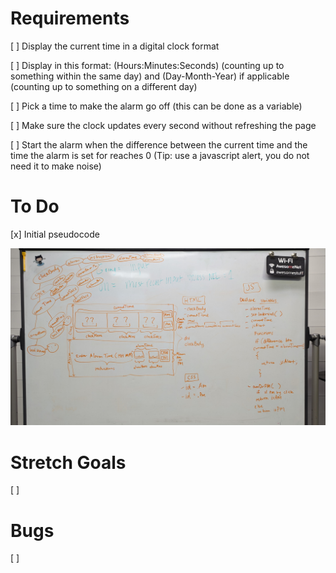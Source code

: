 # Requirements
[ ] Display the current time in a digital clock format

[ ] Display in this format: (Hours:Minutes:Seconds) (counting up to something within the same day) and (Day-Month-Year) if applicable (counting up to something on a different day)

[ ] Pick a time to make the alarm go off (this can be done as a variable)

[ ] Make sure the clock updates every second without refreshing the page

[ ] Start the alarm when the difference between the current time and the time the alarm is set for reaches 0 (Tip: use a javascript alert, you do not need it to make noise)

# To Do

[x] Initial pseudocode

![initial whiteboard pseudocode](img/PXL_20230913_144241259.jpg)

# Stretch Goals

[ ]

# Bugs

[ ]